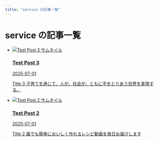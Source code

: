 ```yaml
---
title: "service の記事一覧"
---
```


# service の記事一覧

<ul class="tag-post-cards">
  <li class="tag-post-card">
    <a href="/posts/blog3" class="tag-post-link">
      <div class="tag-post-thumbnail-wrapper">
        <img src="/images/icon.jpeg" alt="Test Post 3 サムネイル" class="tag-post-thumbnail" />
      </div>
      <div class="tag-post-content">
        <h3 class="tag-post-title">Test Post 3</h3>
        <time class="tag-post-date">2025-07-01</time>
        <p class="tag-post-excerpt">Title 3  子育てを通じて、人が、社会が、ともに手をとりあう世界を実現する。</p>
      </div>
    </a>
  </li>
  <li class="tag-post-card">
    <a href="/posts/blog2" class="tag-post-link">
      <div class="tag-post-thumbnail-wrapper">
        <img src="/images/icon.jpeg" alt="Test Post 2 サムネイル" class="tag-post-thumbnail" />
      </div>
      <div class="tag-post-content">
        <h3 class="tag-post-title">Test Post 2</h3>
        <time class="tag-post-date">2025-07-01</time>
        <p class="tag-post-excerpt">Title 2  誰でも簡単においしく作れるレシピ動画を毎日お届けします</p>
      </div>
    </a>
  </li>
</ul>
